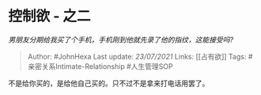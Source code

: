 # 控制欲 - 之二
*男朋友分期给我买了个手机，手机刚到他就先录了他的指纹，这能接受吗?*

> Author: #JohnHexa
Last update: *23/07/2021* 
Links: [[占有欲]]
Tags: #亲密关系Intimate-Relationship #人生管理SOP  

 
不是给你买的，是给他自己买的。只不过不是拿来打电话用罢了。



